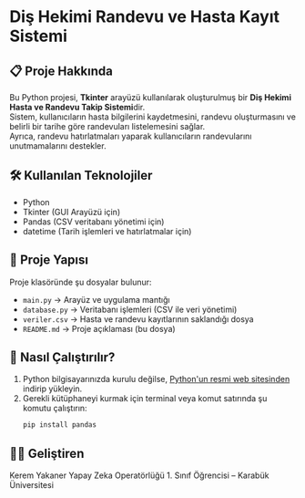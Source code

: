 # Diş Hekimi Randevu ve Hasta Kayıt Sistemi

## 📋 Proje Hakkında

Bu Python projesi, **Tkinter** arayüzü kullanılarak oluşturulmuş bir **Diş Hekimi Hasta ve Randevu Takip Sistemi**dir.  
Sistem, kullanıcıların hasta bilgilerini kaydetmesini, randevu oluşturmasını ve belirli bir tarihe göre randevuları listelemesini sağlar.  
Ayrıca, randevu hatırlatmaları yaparak kullanıcıların randevularını unutmamalarını destekler.

## 🛠️ Kullanılan Teknolojiler

- Python
- Tkinter (GUI Arayüzü için)
- Pandas (CSV veritabanı yönetimi için)
- datetime (Tarih işlemleri ve hatırlatmalar için)

## 📁 Proje Yapısı

Proje klasöründe şu dosyalar bulunur:

- `main.py` → Arayüz ve uygulama mantığı
- `database.py` → Veritabanı işlemleri (CSV ile veri yönetimi)
- `veriler.csv` → Hasta ve randevu kayıtlarının saklandığı dosya
- `README.md` → Proje açıklaması (bu dosya)

## 🚀 Nasıl Çalıştırılır?

1. Python bilgisayarınızda kurulu değilse, [Python'un resmi web sitesinden](https://www.python.org/) indirip yükleyin.
2. Gerekli kütüphaneyi kurmak için terminal veya komut satırında şu komutu çalıştırın:
   ```bash
   pip install pandas

## 👨‍💻 Geliştiren
Kerem Yakaner
Yapay Zeka Operatörlüğü 1. Sınıf Öğrencisi – Karabük Üniversitesi
